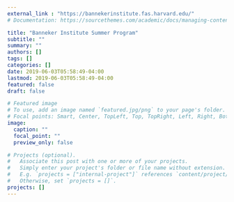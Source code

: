 ```yaml
---
external_link : "https://bannekerinstitute.fas.harvard.edu/"
# Documentation: https://sourcethemes.com/academic/docs/managing-content/

title: "Banneker Institute Summer Program"
subtitle: ""
summary: ""
authors: []
tags: []
categories: []
date: 2019-06-03T05:58:49-04:00
lastmod: 2019-06-03T05:58:49-04:00
featured: false
draft: false

# Featured image
# To use, add an image named `featured.jpg/png` to your page's folder.
# Focal points: Smart, Center, TopLeft, Top, TopRight, Left, Right, BottomLeft, Bottom, BottomRight.
image:
  caption: ""
  focal_point: ""
  preview_only: false

# Projects (optional).
#   Associate this post with one or more of your projects.
#   Simply enter your project's folder or file name without extension.
#   E.g. `projects = ["internal-project"]` references `content/project/deep-learning/index.md`.
#   Otherwise, set `projects = []`.
projects: []
---
```

